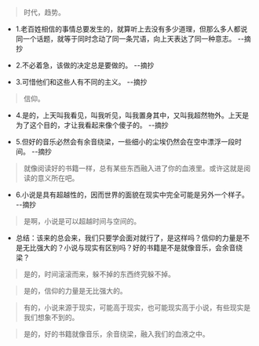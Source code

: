 >时代，趋势。

- 1.老百姓相信的事情总要发生的，就算听上去没有多少道理，但那么多人都说同一个话题，就等于同时念动了同一条咒语，向上天表达了同一种意志。 --摘抄

- 2.不必着急，该做的决定总是要做的。 --摘抄

- 3.可惜他们和这些人有不同的主义。 --摘抄

>信仰。

- 4.是的，上天叫我看见，叫我听见，叫我置身其中，又叫我超然物外。上天是为了这个目的，才让我看起来像个傻子的。 --摘抄

- 5.但好的音乐必然会有余音绕梁，一些细小的尘埃仍然会在空中漂浮一段时间。 --摘抄

>就像阅读好的书籍一样，总有某些东西融入进了你的血液里。或许这就是阅读的意义所在吧。

- 6.小说是具有超越性的，因而世界的面貌在现实中完全可能是另外一个样子。 --摘抄

>是啊，小说是可以超越时间与空间的。

- 总结：该来的总会来，我们只要学会面对就行了，是这样吗？信仰的力量是不是无比强大的？小说与现实有区别吗？好的书籍是不是就像音乐，会余音绕梁？

>是的，时间滚滚而来，躲不掉的东西终究躲不掉。

>是的，信仰的力量是无比强大的。

>有的，小说来源于现实，可能高于现实，也可能现实高于小说，有些现实是我们想象不到的。

>是的，好的书籍就像音乐，余音绕梁，融入我们的血液之中。
